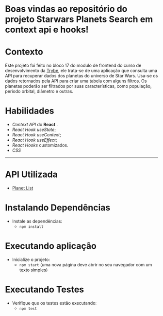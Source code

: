 
# Boas vindas ao repositório do projeto Starwars Planets Search em context api e hooks!

# Contexto
Este projeto foi feito no bloco 17 do modulo de frontend do curso de desenvolvimento da [Trybe](https://www.betrybe.com/), ele trata-se de uma aplicação que consulta uma API para recuperar dados dos planetas do universo de Star Wars. Usa-se os dados retornados pela API para criar uma tabela com alguns filtros. Os planetas poderão ser filtrados por suas características, como população, período orbital, diâmetro e outras.

# Habilidades

* _Context API_ do **React** .
* _React Hook useState_;
* _React Hook useContext_;
* _React Hook useEffect_;
* _React Hooks_ customizados.
* _CSS_

---

# API Utilizada

- [Planet List](https://swapi-trybe.herokuapp.com/api/planets/)

# Instalando Dependências

  * Instale as dependências:
    * `npm install`

# Executando aplicação

  * Inicialize o projeto:
    * `npm start` (uma nova página deve abrir no seu navegador com um texto simples)

# Executando Testes

  * Verifique que os testes estão executando:
    * `npm test`

